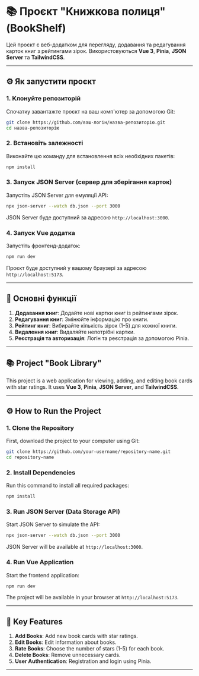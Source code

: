 

# 📚 Проєкт "Книжкова полиця"(BookShelf)

Цей проєкт є веб-додатком для перегляду, додавання та редагування карток книг з рейтингами зірок. Використовуються **Vue 3**, **Pinia**, **JSON Server** та **TailwindCSS**.

---

## ⚙️ Як запустити проєкт

### 1. Клонуйте репозиторій
Спочатку завантажте проєкт на ваш комп'ютер за допомогою Git:
```bash
git clone https://github.com/ваш-логін/назва-репозиторію.git
cd назва-репозиторію
```

### 2. Встановіть залежності
Виконайте цю команду для встановлення всіх необхідних пакетів:
```bash
npm install
```

### 3. Запуск JSON Server (сервер для зберігання карток)
Запустіть JSON Server для емуляції API:
```bash
npx json-server --watch db.json --port 3000
```

JSON Server буде доступний за адресою `http://localhost:3000`.

### 4. Запуск Vue додатка
Запустіть фронтенд-додаток:
```bash
npm run dev
```

Проєкт буде доступний у вашому браузері за адресою `http://localhost:5173`.

---

## 🌟 Основні функції
1. **Додавання книг**: Додайте нові картки книг із рейтингами зірок.
2. **Редагування книг**: Змінюйте інформацію про книги.
3. **Рейтинг книг**: Вибирайте кількість зірок (1-5) для кожної книги.
4. **Видалення книг**: Видаляйте непотрібні картки.
5. **Реєстрація та авторизація**: Логін та реєстрація за допомогою Pinia.

---

## 📚 Project "Book Library"

This project is a web application for viewing, adding, and editing book cards with star ratings. It uses **Vue 3**, **Pinia**, **JSON Server**, and **TailwindCSS**.

---

## ⚙️ How to Run the Project

### 1. Clone the Repository
First, download the project to your computer using Git:
```bash
git clone https://github.com/your-username/repository-name.git
cd repository-name
```

### 2. Install Dependencies
Run this command to install all required packages:
```bash
npm install
```

### 3. Run JSON Server (Data Storage API)
Start JSON Server to simulate the API:
```bash
npx json-server --watch db.json --port 3000
```

JSON Server will be available at `http://localhost:3000`.

### 4. Run Vue Application
Start the frontend application:
```bash
npm run dev
```

The project will be available in your browser at `http://localhost:5173`.

---

## 🌟 Key Features
1. **Add Books**: Add new book cards with star ratings.
2. **Edit Books**: Edit information about books.
3. **Rate Books**: Choose the number of stars (1-5) for each book.
4. **Delete Books**: Remove unnecessary cards.
5. **User Authentication**: Registration and login using Pinia.

---
